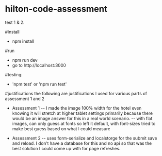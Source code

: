 # hilton-code-assessment

test 1 &amp; 2.

#install

- npm install

#run

- npm run dev
- go to http://localhost:3000

#testing

- 'npm test' or 'npm run test'

#justifications
the following are justifications I used for various parts of assessment 1 and 2

- Assessment 1
  -- I made the image 100% width for the hotel even knowing it will stretch at higher tablet settings
  primarily because there would be an image answer for this in a real world scenario.
  -- with flat images, can only guess at fonts so left it default, with font-sizes tried to make best guess based
  on what I could measure

- Assessment 2
  -- uses form-serialize and localstorge for the submit save and reload. I don't have a database for this and no api so that was the best solution I could
  come up with for page refreshes.
